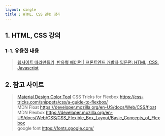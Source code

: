 ```yaml
---
layout: single
title : HTML, CSS 관련 정리
---
```


## 1. HTML, CSS 강의


### 1-1. 유용한 내용
> [웹사이트 따라만들기, 반응형 헤더편 | 프론트엔드 개발자 입문편: HTML, CSS, Javascript](https://youtu.be/X91jsJyZofw) 
  
  
## 2. 참고 사이트
> [Material Design Color Tool](https://material.io/resources/color/#!/?view.left=0&view.right=0)
> CSS Tricks for Flexbox  <https://css-tricks.com/snippets/css/a-guide-to-flexbox/>  
> MDN Float  <https://developer.mozilla.org/en-US/docs/Web/CSS/float>  
> MDN Flexbox  <https://developer.mozilla.org/en-US/docs/Web/CSS/CSS_Flexible_Box_Layout/Basic_Concepts_of_Flexbox>  
> google font  <https://fonts.google.com/>  

